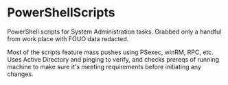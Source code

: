 # PowerShellScripts
PowerShell scripts for System Administration tasks. Grabbed only a handful from work place with FOUO data redacted.

Most of the scripts feature mass pushes using PSexec, winRM, RPC, etc. Uses Active Directory and pinging to verify, and checks prereqs of running machine to make sure it's meeting requirements before initiating any changes.
